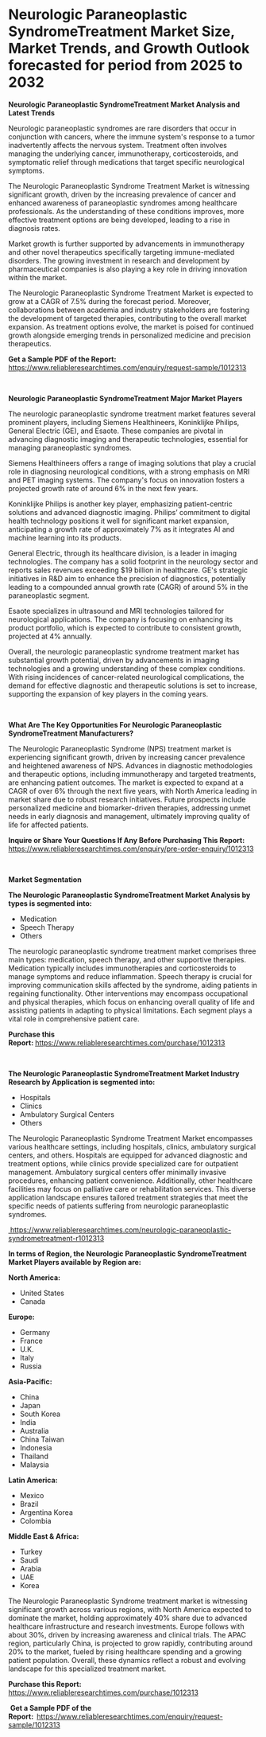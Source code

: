 <p><h1>Neurologic Paraneoplastic SyndromeTreatment Market Size, Market Trends, and Growth Outlook forecasted for period from 2025 to 2032</h1></p><p><strong>Neurologic Paraneoplastic SyndromeTreatment Market Analysis and Latest Trends</strong></p>
<p><p>Neurologic paraneoplastic syndromes are rare disorders that occur in conjunction with cancers, where the immune system's response to a tumor inadvertently affects the nervous system. Treatment often involves managing the underlying cancer, immunotherapy, corticosteroids, and symptomatic relief through medications that target specific neurological symptoms.</p><p>The Neurologic Paraneoplastic Syndrome Treatment Market is witnessing significant growth, driven by the increasing prevalence of cancer and enhanced awareness of paraneoplastic syndromes among healthcare professionals. As the understanding of these conditions improves, more effective treatment options are being developed, leading to a rise in diagnosis rates.</p><p>Market growth is further supported by advancements in immunotherapy and other novel therapeutics specifically targeting immune-mediated disorders. The growing investment in research and development by pharmaceutical companies is also playing a key role in driving innovation within the market.</p><p>The Neurologic Paraneoplastic Syndrome Treatment Market is expected to grow at a CAGR of 7.5% during the forecast period. Moreover, collaborations between academia and industry stakeholders are fostering the development of targeted therapies, contributing to the overall market expansion. As treatment options evolve, the market is poised for continued growth alongside emerging trends in personalized medicine and precision therapeutics.</p></p>
<p><strong>Get a Sample PDF of the Report:&nbsp;</strong> <a href="https://www.reliableresearchtimes.com/enquiry/request-sample/1012313?utm_campaign=2186&utm_medium=2&utm_source=Github&utm_content=ia&utm_term=19042025&utm_id=neurologic-paraneoplastic-syndrometreatment">https://www.reliableresearchtimes.com/enquiry/request-sample/1012313</a></p>
<p>&nbsp;</p>
<p><strong>Neurologic Paraneoplastic SyndromeTreatment Major Market Players</strong></p>
<p><p>The neurologic paraneoplastic syndrome treatment market features several prominent players, including Siemens Healthineers, Koninklijke Philips, General Electric (GE), and Esaote. These companies are pivotal in advancing diagnostic imaging and therapeutic technologies, essential for managing paraneoplastic syndromes.</p><p>Siemens Healthineers offers a range of imaging solutions that play a crucial role in diagnosing neurological conditions, with a strong emphasis on MRI and PET imaging systems. The company's focus on innovation fosters a projected growth rate of around 6% in the next few years. </p><p>Koninklijke Philips is another key player, emphasizing patient-centric solutions and advanced diagnostic imaging. Philips’ commitment to digital health technology positions it well for significant market expansion, anticipating a growth rate of approximately 7% as it integrates AI and machine learning into its products.</p><p>General Electric, through its healthcare division, is a leader in imaging technologies. The company has a solid footprint in the neurology sector and reports sales revenues exceeding $19 billion in healthcare. GE's strategic initiatives in R&D aim to enhance the precision of diagnostics, potentially leading to a compounded annual growth rate (CAGR) of around 5% in the paraneoplastic segment.</p><p>Esaote specializes in ultrasound and MRI technologies tailored for neurological applications. The company is focusing on enhancing its product portfolio, which is expected to contribute to consistent growth, projected at 4% annually.</p><p>Overall, the neurologic paraneoplastic syndrome treatment market has substantial growth potential, driven by advancements in imaging technologies and a growing understanding of these complex conditions. With rising incidences of cancer-related neurological complications, the demand for effective diagnostic and therapeutic solutions is set to increase, supporting the expansion of key players in the coming years.</p></p>
<p>&nbsp;</p>
<p><strong>What Are The Key Opportunities For Neurologic Paraneoplastic SyndromeTreatment Manufacturers?</strong></p>
<p><p>The Neurologic Paraneoplastic Syndrome (NPS) treatment market is experiencing significant growth, driven by increasing cancer prevalence and heightened awareness of NPS. Advances in diagnostic methodologies and therapeutic options, including immunotherapy and targeted treatments, are enhancing patient outcomes. The market is expected to expand at a CAGR of over 6% through the next five years, with North America leading in market share due to robust research initiatives. Future prospects include personalized medicine and biomarker-driven therapies, addressing unmet needs in early diagnosis and management, ultimately improving quality of life for affected patients.</p></p>
<p><strong>Inquire or Share Your Questions If Any Before Purchasing This Report:</strong> <a href="https://www.reliableresearchtimes.com/enquiry/pre-order-enquiry/1012313?utm_campaign=2186&utm_medium=2&utm_source=Github&utm_content=ia&utm_term=19042025&utm_id=neurologic-paraneoplastic-syndrometreatment">https://www.reliableresearchtimes.com/enquiry/pre-order-enquiry/1012313</a></p>
<p>&nbsp;</p>
<p><strong>Market Segmentation</strong></p>
<p><strong>The Neurologic Paraneoplastic SyndromeTreatment Market Analysis by types is segmented into:</strong></p>
<p><ul><li>Medication</li><li>Speech Therapy</li><li>Others</li></ul></p>
<p><p>The neurologic paraneoplastic syndrome treatment market comprises three main types: medication, speech therapy, and other supportive therapies. Medication typically includes immunotherapies and corticosteroids to manage symptoms and reduce inflammation. Speech therapy is crucial for improving communication skills affected by the syndrome, aiding patients in regaining functionality. Other interventions may encompass occupational and physical therapies, which focus on enhancing overall quality of life and assisting patients in adapting to physical limitations. Each segment plays a vital role in comprehensive patient care.</p></p>
<p><strong>Purchase this Report:&nbsp;</strong><a href="https://www.reliableresearchtimes.com/purchase/1012313?utm_campaign=2186&utm_medium=2&utm_source=Github&utm_content=ia&utm_term=19042025&utm_id=neurologic-paraneoplastic-syndrometreatment">https://www.reliableresearchtimes.com/purchase/1012313</a></p>
<p>&nbsp;</p>
<p><strong>The Neurologic Paraneoplastic SyndromeTreatment Market Industry Research by Application is segmented into:</strong></p>
<p><ul><li>Hospitals</li><li>Clinics</li><li>Ambulatory Surgical Centers</li><li>Others</li></ul></p>
<p><p>The Neurologic Paraneoplastic Syndrome Treatment Market encompasses various healthcare settings, including hospitals, clinics, ambulatory surgical centers, and others. Hospitals are equipped for advanced diagnostic and treatment options, while clinics provide specialized care for outpatient management. Ambulatory surgical centers offer minimally invasive procedures, enhancing patient convenience. Additionally, other healthcare facilities may focus on palliative care or rehabilitation services. This diverse application landscape ensures tailored treatment strategies that meet the specific needs of patients suffering from neurologic paraneoplastic syndromes.</p></p>
<p><a href="https://www.reliableresearchtimes.com/neurologic-paraneoplastic-syndrometreatment-r1012313?utm_campaign=2186&utm_medium=2&utm_source=Github&utm_content=ia&utm_term=19042025&utm_id=neurologic-paraneoplastic-syndrometreatment">&nbsp;https://www.reliableresearchtimes.com/neurologic-paraneoplastic-syndrometreatment-r1012313</a></p>
<p><strong>In terms of Region, the Neurologic Paraneoplastic SyndromeTreatment Market Players available by Region are:</strong></p>
<p>
    <p> <strong> North America: </strong>
        <ul>
            <li>United States</li>
            <li>Canada</li>
        </ul>
        </p> 
    <p> <strong> Europe: </strong>
        <ul>
            <li>Germany</li>
            <li>France</li>
            <li>U.K.</li>
            <li>Italy</li>
            <li>Russia</li>
        </ul>
        </p> 
    <p> <strong> Asia-Pacific: </strong>
        <ul>
            <li>China</li>
            <li>Japan</li>
            <li>South Korea</li>
            <li>India</li>
            <li>Australia</li>
            <li>China Taiwan</li>
            <li>Indonesia</li>
            <li>Thailand</li>
            <li>Malaysia</li>
        </ul>
        </p> 
    <p> <strong> Latin America: </strong>
        <ul>
            <li>Mexico</li>
            <li>Brazil</li>
            <li>Argentina Korea</li>
            <li>Colombia</li>
        </ul>
        </p> 
    <p> <strong> Middle East & Africa: </strong>
        <ul>
            <li>Turkey</li>
            <li>Saudi</li>
            <li>Arabia</li>
            <li>UAE</li>
            <li>Korea</li>
        </ul>
    </p>
    </p>
<p><p>The Neurologic Paraneoplastic Syndrome treatment market is witnessing significant growth across various regions, with North America expected to dominate the market, holding approximately 40% share due to advanced healthcare infrastructure and research investments. Europe follows with about 30%, driven by increasing awareness and clinical trials. The APAC region, particularly China, is projected to grow rapidly, contributing around 20% to the market, fueled by rising healthcare spending and a growing patient population. Overall, these dynamics reflect a robust and evolving landscape for this specialized treatment market.</p></p>
<p><strong>Purchase this Report: </strong><a href="https://www.reliableresearchtimes.com/purchase/1012313?utm_campaign=2186&utm_medium=2&utm_source=Github&utm_content=ia&utm_term=19042025&utm_id=neurologic-paraneoplastic-syndrometreatment">https://www.reliableresearchtimes.com/purchase/1012313</a></p>
<p>&nbsp;<strong>Get a Sample PDF of the Report:&nbsp;&nbsp;</strong><a href="https://www.reliableresearchtimes.com/enquiry/request-sample/1012313?utm_campaign=2186&utm_medium=2&utm_source=Github&utm_content=ia&utm_term=19042025&utm_id=neurologic-paraneoplastic-syndrometreatment">https://www.reliableresearchtimes.com/enquiry/request-sample/1012313</a></p>
<p><strong></strong></p>
<p><p></p><p></p><p></p></p>